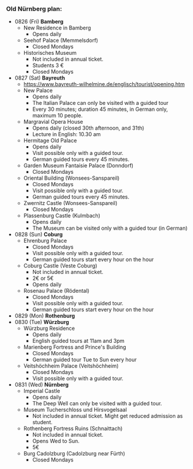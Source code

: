 
### Old Nürnberg plan:

* 0826 (Fri) **Bamberg**
  * New Residence in Bamberg
    * Opens daily
  * Seehof Palace (Memmelsdorf)
    * Closed Mondays
  * Historisches Museum
    * Not included in annual ticket.
    * Students 3 €
    * Closed Mondays
* 0827 (Sat) **Bayreuth**
  * https://www.bayreuth-wilhelmine.de/englisch/tourist/opening.htm
  * New Palace
    * Opens daily
    * The Italian Palace can only be visited with a guided tour
    * Every 30 minutes; duration 45 minutes, in German only, maximum 10 people.
  * Margravial Opera House
    * Opens daily (closed 30th afternoon, and 31th)
    * Lecture in English: 10.30 am
  * Hermitage Old Palace
    * Opens daily
    * Visit possible only with a guided tour.
    * German guided tours every 45 minutes.
  * Garden Museum Fantaisie Palace (Donndorf)
    * Closed Mondays
  * Oriental Building (Wonsees-Sanspareil)
    * Closed Mondays
    * Visit possible only with a guided tour.
    * German guided tours every 45 minutes.
  * Zwernitz Castle (Wonsees-Sanspareil)
    * Closed Mondays
  * Plassenburg Castle (Kulmbach)
    * Opens daily
    * The Museum can be visited only with a guided tour (in German)
* 0828 (Sun) **Coburg**
  * Ehrenburg Palace
    * Closed Mondays
    * Visit possible only with a guided tour.
    * German guided tours start every hour on the hour
  * Coburg Castle (Veste Coburg)
    * Not included in annual ticket.
    * 2€ or 5€
    * Opens daily
  * Rosenau Palace (Rödental)
    * Closed Mondays
    * Visit possible only with a guided tour.
    * German guided tours start every hour on the hour
* 0829 (Mon) **Rothenburg**
* 0830 (Tue) **Würzburg**
  * Würzburg Residence
    * Opens daily
    * English guided tours at 11am and 3pm
  * Marienberg Fortress and Prince's Building
    * Closed Mondays
    * German guided tour Tue to Sun every hour
  * Veitshöchheim Palace (Veitshöchheim)
    * Closed Mondays
    * Visit possible only with a guided tour.
* 0831 (Wed) **Nürnberg**
  * Imperial Castle
    * Opens daily
    * The Deep Well can only be visited with a guided tour.
  * Museum Tucherschloss und Hirsvogelsaal
    * Not included in annual ticket. Might get reduced admission as student.
  * Rothenberg Fortress Ruins (Schnaittach)
    * Not included in annual ticket.
    * Opens Wed to Sun.
    * 5€
  * Burg Cadolzburg (Cadolzburg near Fürth)
    * Closed Mondays
